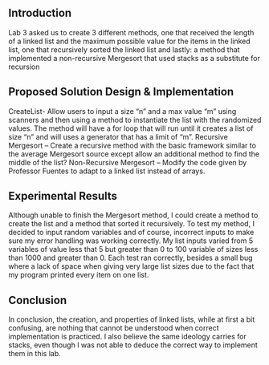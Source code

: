 <h2>Introduction</h2>
	Lab 3 asked us to create 3 different methods, one that received the length of a linked list and the maximum possible value for the items in the linked list, one that recursively sorted the linked list and lastly: a method that implemented a non-recursive Mergesort that used stacks as a substitute for recursion

<h2>Proposed Solution Design & Implementation</h2>
CreateList- Allow users to input a size “n” and a max value “m” using scanners and then using a method to instantiate the list with the randomized values. The method will have a for loop that will run until it creates a list of size “n” and will uses a generator that has a limit of “m”.
Recursive Mergesort – Create a recursive method with the basic framework similar to the average Mergesort source except allow an additional method to find the middle of the list?
Non-Recursive Mergesort – Modify the code given by Professor Fuentes to adapt to a linked list instead of arrays.

<h2>Experimental Results</h2>
Although unable to finish the Mergesort method, I could create a method to create the list and a method that sorted it recursively. To test my method, I decided to input random variables and of course, incorrect inputs to make sure my error handling was working correctly. My list inputs varied from 5 variables of value less that 5 but greater than 0 to 100 variable of sizes less than 1000 and greater than 0. Each test ran correctly, besides a small bug where a lack of space when giving very large list sizes due to the fact that my program printed every item on one list.

<h2>Conclusion</h2>
In conclusion, the creation, and properties of linked lists, while at first a bit confusing, are nothing that cannot be understood when correct implementation is practiced. I also believe the same ideology carries for stacks, even though I was not able to deduce the correct way to implement them in this lab.
